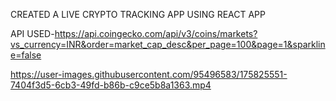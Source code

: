 CREATED A LIVE CRYPTO TRACKING APP USING REACT APP


API USED-https://api.coingecko.com/api/v3/coins/markets?vs_currency=INR&order=market_cap_desc&per_page=100&page=1&sparkline=false



https://user-images.githubusercontent.com/95496583/175825551-7404f3d5-6cb3-49fd-b86b-c9ce5b8a1363.mp4

